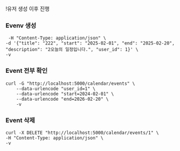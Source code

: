 !유저 생성 이후 진행

### Evenv 생성

```curl -X POST "http://localhost:5000/calendar/events" \
 -H "Content-Type: application/json" \
-d '{"title": "222", "start": "2025-02-01", "end": "2025-02-20", "description": "2오늘의 일정입니다.", "user_id": 1}' \
-v
```

### Event 전부 확인

```
curl -G "http://localhost:5000/calendar/events" \
    --data-urlencode "user_id=1" \
    --data-urlencode "start=2024-02-01" \
    --data-urlencode "end=2026-02-20" \
    -v
```

### Event 삭제

```
curl -X DELETE "http://localhost:5000/calendar/events/1" \
-H "Content-Type: application/json" \
-v
```
